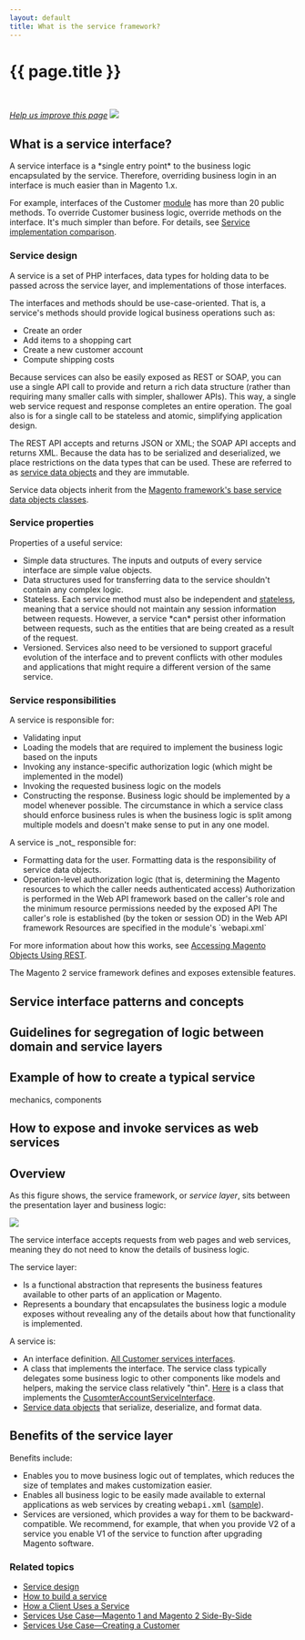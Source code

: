 ```yaml
---
layout: default
title: What is the service framework?
---
```


<div class="container bs-docs-container">
   <div class="row">
      <div class="jumbotron">
         <h1 class="api1" id="coding-standards">{{ page.title }}</h1>
      </div>
      <div class="row">
         <div class="col-xs-3">
            <p>&nbsp;</p>
         </div>
         <div class="col-xs-9" role="main">
            <div class="bs-docs-section">
               <p><a href="{{ site.githuburl }}guides/v1.0/extension-dev-guide/service-framework/service-overview.md" target="_blank"><em>Help us improve this page</em></a>&nbsp;<img src="{{ site.baseurl }}common/images/newWindow.gif"/></p>
               <h2 id="service-interface">What is a service interface?</h2>
               <p>A service interface is a *single entry point* to the business logic encapsulated by the service. Therefore, overriding business login in an interface is much easier than in Magento 1.x.</p>
               <p>For example, interfaces of the Customer <a href="{{ site.mage2000url }}app/code/Magento/Customer/Service/V1" target="_blank">module</a> has more than 20 public methods. To override Customer business logic, override methods on the interface. It's much simpler than before. For details, see <a href="{{ site.gdeurl }}extension-dev-guide/service-framework/service-compare-m1-m2.html">Service implementation comparison</a>.</p>
               <h3 id="service-design">Service design</h3>
               <p>A service is a set of PHP interfaces, data types for holding data to be passed across the service layer, and implementations of those interfaces.</p>
               <p>The interfaces and methods should be use-case-oriented. That is, a service's methods should provide logical business operations such as:</p>
               <ul>
                  <li>Create an order</li>
                  <li>Add items to a shopping cart</li>
                  <li>Create a new customer account</li>
                  <li>Compute shipping costs</li>
               </ul>
               <p>Because services can also be easily exposed as REST or SOAP, you can use a single API call to provide and return a rich data structure (rather than requiring many smaller calls with simpler, shallower APIs). This way, a single web service request and response completes an entire operation. The goal also is for a single call to be stateless and atomic, simplifying application design.</p>
               <p>The REST API accepts and returns JSON or XML; the SOAP API accepts and returns XML. Because the data has to be serialized and deserialized, we place restrictions on the data types that can be used. These are referred to as <a href="{{ site.mage2000url }}app/code/Magento/Customer/Service/V1/Data/Customer.php">service data objects</a> and they are immutable.</p>
               <p>Service data objects inherit from the <a href="{{ site.mage2000url }}lib/internal/Magento/Framework/Service/Data" target="_blank">Magento framework's base service data objects classes</a>.</p>
               <h3 id="service-properties">Service properties</h3>
               <p>Properties of a useful service:</p>
               <ul>
                  <li>Simple data structures. The inputs and outputs of every service interface are simple value objects.
                  </li>
                  <li>Data structures used for transferring data to the service shouldn't contain any complex logic.</li>
                  <li>Stateless. Each service method must also be independent and <a href="http://en.wikipedia.org/wiki/Stateless_protocol">stateless</a>, meaning that a service should not maintain any session information between requests. However, a service *can* persist other information between requests, such as the entities that are being created as a result of the request.
                  </li>
                  <li>Versioned. Services also need to be versioned to support graceful evolution of the interface and to prevent conflicts with other modules and applications that might require a different version of the same service.
                  </li>
               </ul>
               <h3 id="service-responsibilities">Service responsibilities</h3>
               <p>A service is responsible for:</p>
               <ul>
                  <li>Validating input</li>
                  <li>Loading the models that are required to implement the business logic based on the inputs</li>
                  <li>Invoking any instance-specific authorization logic (which might be implemented in the model)</li>
                  <li>Invoking the requested business logic on the models
                  </li>
                  <li>Constructing the response. Business logic should be implemented by a model whenever possible. The circumstance in which a service class should enforce business rules is when the business logic is split among multiple models and doesn't make sense to put in any one model.
                  </li>
               </ul>
               <p>A service is _not_ responsible for:</p>
               <ul>
                  <li>Formatting data for the user.
                     Formatting data is the responsibility of service data objects.
                  </li>
                  <li>Operation-level authorization logic (that is, determining the Magento resources to which the caller needs authenticated access)
                     Authorization is performed in the Web API framework based on the caller's role and the minimum resource permissions needed by the exposed API
                     The caller's role is established (by the token or session OD) in the Web API framework
                     Resources are specified in the module's `webapi.xml`
                  </li>
               </ul>
               <p>For more information about how this works, see <a href="{{ site.gdeurl }}get-started/rest/rest-overview.html">Accessing Magento Objects Using REST</a>.</p>
               <p>The Magento 2 service framework defines and exposes extensible features.</p>
               <h2 id="service-interface-patterns-concepts">Service interface patterns and concepts</h2>
               <h2 id="guidelines">Guidelines for segregation of logic between domain and service layers</h2>
               <h2 id="how-to">Example of how to create a typical service</h2>
               <p>mechanics, components</p>
               <h2 id="web-services">How to expose and invoke services as web services</h2>
               <h2>Overview</h2>
               <p>As this figure shows, the service framework, or <i>service layer</i>, sits between the presentation layer and business logic:</p>
               <p><img src="{{ site.baseurl }}common/images/service-layer_block-diagram.png"/></p>
               <p>The service interface accepts requests from web pages and web services, meaning they do not need to know the details of business logic.</p>
               <p>The service layer:</p>
               <ul>
                  <li>Is a functional abstraction that represents the business features available to other parts of an application or Magento.</li>
                  <li>Represents a boundary that encapsulates the business logic a module exposes without revealing any of the details about how that functionality is implemented.</li>
               </ul>
               <p>A service is:</p>
               <ul>
                  <li>An interface definition.
                     <a href="{{ site.mage2000url }}app/code/Magento/Customer/Service/V1" target="_blank">All Customer services interfaces</a>.
                  </li>
                  <li>A class that implements the interface.
                     The service class typically delegates some business logic to other components like models and helpers, making the service class relatively "thin".
                     <a href="{{ site.mage2000url }}app/code/Magento/Customer/Service/V1/CustomerAccountService.php" target="_blank">Here</a> is a class that implements the <a href="{{ site.mage2000url }}app/code/Magento/Customer/Service/V1/CustomerAccountServiceInterface.php" target="_blank">CusomterAccountServiceInterface</a>.
                  </li>
                  <li><a href="{{ site.gdeurl }}extension-dev-guide/service-framework/build-svc.html#about-service-data-objects">Service data objects</a> that serialize, deserialize, and format data.</li>
               </ul>
               <h2 id="service-layer-benefits">Benefits of the service layer</h2>
               <p>Benefits include:</p>
               <ul>
                  <li>Enables you to move business logic out of templates, which reduces the size of templates and makes customization easier.</li>
                  <li>Enables all business logic to be easily made available to external applications as web services by creating <tt>webapi.xml</tt> (<a href="{{ site.mage2000url }}app/code/Magento/Customer/etc/webapi.xml" target="_blank">sample</a>).</li>
                  <li>Services are versioned, which provides a way for them to be backward-compatible. We recommend, for example, that when you provide V2 of a service you enable V1 of the service to function after upgrading Magento software.</li>
               </ul>
               <h3 id="related-topics">Related topics</h3>
               <ul>
                  <li><a href="{{ site.gdeurl }}extension-dev-guide/service-framework/service-design.html">Service design</a></li>
                  <li><a href="{{ site.gdeurl }}extension-dev-guide/service-framework/service-build.html">How to build a service</a></li>
                  <li><a href="{{ site.gdeurl }}extension-dev-guide/service-framework/service-how-to-use.html">How a Client Uses a Service</a></li>
                  <li><a href="{{ site.gdeurl }}extension-dev-guide/service-framework/service-compare-m1-m2.html">Services Use Case&mdash;Magento 1 and Magento 2 Side-By-Side</a></li>
                  <li><a href="{{ site.gdeurl }}extension-dev-guide/service-framework/service-create-customer.html">Services Use Case&mdash;Creating a Customer</a></li>
               </ul>
            </div>
         </div>
      </div>
   </div>
</div>




